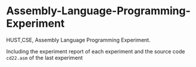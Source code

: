 # Assembly-Language-Programming-Experiment
HUST,CSE, Assembly Language Programming Experiment.

Including the experiment report of each experiment and the source code `cd22.asm` of the last experiment
